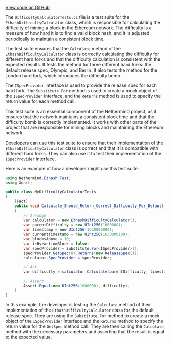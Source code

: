 [View code on GitHub](https://github.com/nethermindeth/nethermind/son/src/Nethermind/Nethermind.Ethash.Test)

The `DifficultyCalculatorTests.cs` file is a test suite for the `EthashDifficultyCalculator` class, which is responsible for calculating the difficulty of mining a block in the Ethereum network. The difficulty is a measure of how hard it is to find a valid block hash, and it is adjusted periodically to maintain a consistent block time. 

The test suite ensures that the `Calculate` method of the `EthashDifficultyCalculator` class is correctly calculating the difficulty for different hard forks and that the difficulty calculation is consistent with the expected results. It tests the method for three different hard forks: the default release spec, Olympic, and Berlin. It also tests the method for the London hard fork, which introduces the difficulty bomb.

The `ISpecProvider` interface is used to provide the release spec for each hard fork. The `Substitute.For` method is used to create a mock object of the `ISpecProvider` interface, and the `Returns` method is used to specify the return value for each method call. 

This test suite is an essential component of the Nethermind project, as it ensures that the network maintains a consistent block time and that the difficulty bomb is correctly implemented. It works with other parts of the project that are responsible for mining blocks and maintaining the Ethereum network.

Developers can use this test suite to ensure that their implementation of the `EthashDifficultyCalculator` class is correct and that it is compatible with different hard forks. They can also use it to test their implementation of the `ISpecProvider` interface.

Here is an example of how a developer might use this test suite:

```csharp
using Nethermind.Ethash.Test;
using Xunit;

public class MyDifficultyCalculatorTests
{
    [Fact]
    public void Calculate_Should_Return_Correct_Difficulty_For_Default_Release_Spec()
    {
        // Arrange
        var calculator = new EthashDifficultyCalculator();
        var parentDifficulty = new UInt256(1000000);
        var timestamp = new UInt256(1630000000);
        var currentTimestamp = new UInt256(1630000100);
        var blocksAbove = 10;
        var isByzantiumBlock = false;
        var specProvider = Substitute.For<ISpecProvider>();
        specProvider.GetSpec(0).Returns(new ReleaseSpec());
        calculator.SpecProvider = specProvider;

        // Act
        var difficulty = calculator.Calculate(parentDifficulty, timestamp, currentTimestamp, blocksAbove, isByzantiumBlock);

        // Assert
        Assert.Equal(new UInt256(1000000), difficulty);
    }
}
```

In this example, the developer is testing the `Calculate` method of their implementation of the `EthashDifficultyCalculator` class for the default release spec. They are using the `Substitute.For` method to create a mock object of the `ISpecProvider` interface and the `Returns` method to specify the return value for the `GetSpec` method call. They are then calling the `Calculate` method with the necessary parameters and asserting that the result is equal to the expected value.
